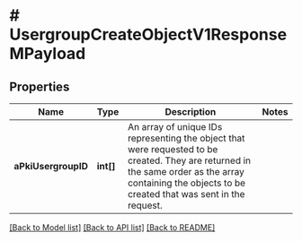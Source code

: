 # # UsergroupCreateObjectV1ResponseMPayload

## Properties

Name | Type | Description | Notes
------------ | ------------- | ------------- | -------------
**aPkiUsergroupID** | **int[]** | An array of unique IDs representing the object that were requested to be created.  They are returned in the same order as the array containing the objects to be created that was sent in the request. |

[[Back to Model list]](../../README.md#models) [[Back to API list]](../../README.md#endpoints) [[Back to README]](../../README.md)
